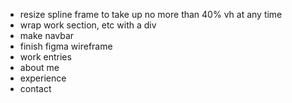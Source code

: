 - resize spline frame to take up no more than 40% vh at any time
- wrap work section, etc with a div
- make navbar
- finish figma wireframe
- work entries
- about me
- experience
- contact